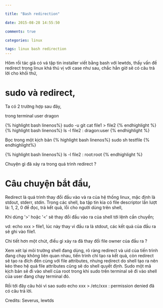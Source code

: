 ```yaml
---

title: "Bash redirection"

date: 2015-08-28 14:55:50

comments: true

categories: linux

tags: linux bash redirection
---
```


Hôm rồi tác giả có vá tập tin installer viết bằng bash với lewtds, thấy
vấn đề redirect trong linux khá thú vị với case như sau, chắc hẳn giờ sẽ
có câu trả lời cho khối thứ,


# sudo và redirect,


Ta có 2 trường hợp sau đây,

trong terminal user dragon

{% highlight bash linenos%} sudo -u git cat file1 > file2 {% endhighlight %} 
{% highlight bash linenos%} ls -l file2 : dragon:user {% endhighlight %}

Bọc trong một kịch bản
{% highlight bash linenos%} sudo sh testfile {% endhighlight%}

{% highlight bash linenos%} ls -l file2 : root:root {% endhighlight %}


Chuyện gì đã xảy ra trong quá trình redirect ?


# Câu chuyện bắt đầu,

Redirect là quá trình thay đổi đầu vào và ra của hệ thống linux, mặc
định là stdout, stderr, stdin. Trong các shell, ba tập tin kia có file
descriptor lần lượt là: 1, 2, 0 để đọc, trả kết quả, lỗi cho người dùng
trên shell,


Khi dùng '>' hoặc '<' sẽ thay đổi đầu vào ra của shell tới lệnh cần
chuyển;

vd: echo xxx > file1, lúc này thay vì đầu ra là stdout, các kết quả của
đầu ra sẽ ghi vào file1. 


Chi tiết hơn một chút, điều gì xảy ra đã thay đổi file owner của đầu ra
?


Xem xét lại môi trường shell đang dùng, rõ ràng redirect và uid của tiến
trình đang chạy không liên quan nhau, tiến trình chỉ tạo ra kết quả, còn
redirect sẽ tạo ra đích đến cùng với file attributes, nhưng redirect do
shell tạo ra nên kéo theo hệ quả file attributes cũng sẽ do shell quyết
định. Sudo một mã kịch bản sẽ đi vào shell của root trong khi sudo trên
terminal sẽ đi vào shell của user đang chạy terminal đó.


Rồi tới đây câu hỏi vì sao sudo echo xxx > /etc/xxx : permission denied
đã có câu trả lời.


Credits: Severus, lewtds




